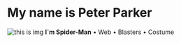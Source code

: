# My name is Peter Parker
![this is img](https://th.bing.com/th/id/R.777891849198d8e79fb114406d93e73a?rik=%2bLM2ZAXuasVjlw&pid=ImgRaw&r=0&sres=1&sresct=1)
**I`m Spider-Man**
• Web
• Blasters
• Costume

